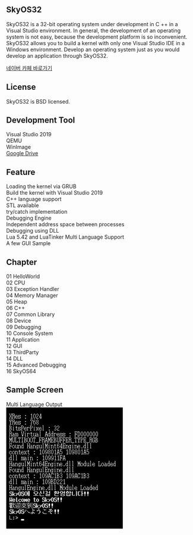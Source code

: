 SkyOS32
----------------

SkyOS32 is a 32-bit operating system under development in C ++ in a Visual Studio environment.
In general, the development of an operating system is not easy,
because the development platform is so inconvenient.
SkyOS32 allows you to build a kernel with only one Visual Studio IDE in a Windows environment.
Develop an operating system just as you would develop an application through SkyOS32.

[네이버 카페 바로가기](https://cafe.naver.com/codemasterproject)

License
-------

SkyOS32 is BSD licensed.

Development Tool
-------------------

Visual Studio 2019  
QEMU  
WinImage  
[Google Drive](https://drive.google.com/drive/folders/1KR2yITxhtZJaK7uHf54bP1nslQGdMFAS?usp=sharing)

Feature
-------

Loading the kernel via GRUB  
Build the kernel with Visual Studio 2019  
C++ language support  
STL available  
try/catch implementation  
Debugging Engine  
Independent address space between processes  
Debugging using DLL  
Lua 5.42 and LuaTinker 
Multi Language Support  
A few GUI Sample  

Chapter
-------

01 HelloWorld  
02 CPU  
03 Exception Handler  
04 Memory Manager  
05 Heap  
06 C++  
07 Common Library  
08 Device  
09 Debugging  
10 Console System  
11 Application  
12 GUI  
13 ThirdParty  
14 DLL  
15 Advanced Debugging  
16 SkyOS64  

Sample Screen
-------

Multi Language Output  
<img src="./img/localization.jpg">
